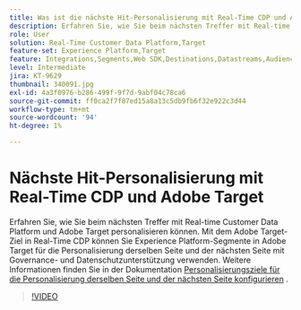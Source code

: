 ```yaml
---
title: Was ist die nächste Hit-Personalisierung mit Real-Time CDP und Adobe Target?
description: Erfahren Sie, wie Sie beim nächsten Treffer mit Real-time Customer Data Platform (CDP) und Adobe Target personalisieren können.
role: User
solution: Real-Time Customer Data Platform,Target
feature-set: Experience Platform,Target
feature: Integrations,Segments,Web SDK,Destinations,Datastreams,Audiences,Experience Targeting
level: Intermediate
jira: KT-9629
thumbnail: 340091.jpg
exl-id: 4a3f0976-b286-499f-9f7d-9abf04c78ca6
source-git-commit: ff0ca2f7f87ed15a8a13c5db9fb6f32e922c3d44
workflow-type: tm+mt
source-wordcount: '94'
ht-degree: 1%

---
```


# Nächste Hit-Personalisierung mit Real-Time CDP und Adobe Target

Erfahren Sie, wie Sie beim nächsten Treffer mit Real-time Customer Data Platform und Adobe Target personalisieren können. Mit dem Adobe Target-Ziel in Real-Time CDP können Sie Experience Platform-Segmente in Adobe Target für die Personalisierung derselben Seite und der nächsten Seite mit Governance- und Datenschutzunterstützung verwenden. Weitere Informationen finden Sie in der Dokumentation [Personalisierungsziele für die Personalisierung derselben Seite und der nächsten Seite konfigurieren](https://experienceleague.adobe.com/docs/experience-platform/destinations/ui/activate/configure-personalization-destinations.html?lang=de) .

>[!VIDEO](https://video.tv.adobe.com/v/340091?quality=12&learn=on)

